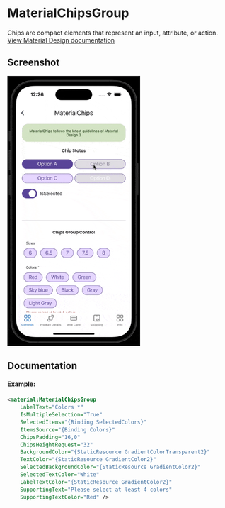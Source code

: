 # MaterialChipsGroup
Chips are compact elements that represent an input, attribute, or action.
<br/>
[View Material Design documentation](https://material.io/components/chips)

## Screenshot
<img src="https://github.com/HorusSoftwareUY/MaterialDesignControlsPlugin/blob/master/screenshots/chips.gif" width="300">

## Documentation
 
#### Example:

```XML
<material:MaterialChipsGroup
    LabelText="Colors *"
    IsMultipleSelection="True"
    SelectedItems="{Binding SelectedColors}"
    ItemsSource="{Binding Colors}"
    ChipsPadding="16,0"
    ChipsHeightRequest="32"
    BackgroundColor="{StaticResource GradientColorTransparent2}"
    TextColor="{StaticResource GradientColor2}"
    SelectedBackgroundColor="{StaticResource GradientColor2}"
    SelectedTextColor="White"
    LabelTextColor="{StaticResource GradientColor2}"
    SupportingText="Please select at least 4 colors"
    SupportingTextColor="Red" />
```
<br/>
<br/>

